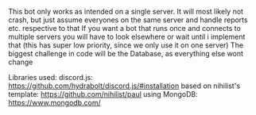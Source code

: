 This bot only works as intended on a single server. 
It will most likely not crash, but just assume everyones on the same server and handle reports etc. respective to that
If you want a bot that runs once and connects to multiple servers you will have to look elsewhere or wait until i implement that 
(this has super low priority, since we only use it on one server)
The biggest challenge in code will be the Database, as everything else wont change

Libraries used:
discord.js: https://github.com/hydrabolt/discord.js/#installation
based on nihilist's template: https://github.com/nihilist/paul
using MongoDB: https://www.mongodb.com/
